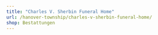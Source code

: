 ```yaml
---
title: "Charles V. Sherbin Funeral Home"
url: /hanover-township/charles-v-sherbin-funeral-home/
shop: Bestattungen
---
```

